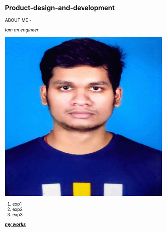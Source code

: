 ## Product-design-and-development
ABOUT ME - 

*Iam an engineer*

![SREERAG K R](img/1656739175540.jpg)

1. exp1
2. exp2
3. exp3

[***my works***](https://docs.google.com/presentation/d/1Kz_6uP92gOz2dWUfsiBHR37XtzbvrfjhkwEnXRrWEso/edit?usp=sharing)


